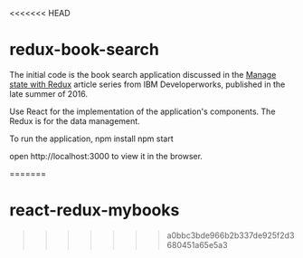 <<<<<<< HEAD
# redux-book-search

The initial code is the book search application discussed in the [Manage state with Redux](http://www.ibm.com/developerworks/library/wa-manage-state-with-redux-p1-david-geary/index.html) article series from IBM Developerworks, published in the late summer of 2016.

Use React for the implementation of the application's components. The Redux is for the data management.

To run the application,
npm install
npm start

open http://localhost:3000 to view it in the browser.

=======
# react-redux-mybooks
>>>>>>> a0bbc3bde966b2b337de925f2d3680451a65e5a3
